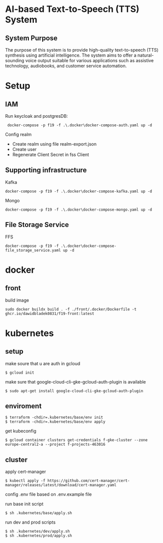 # AI-based Text-to-Speech (TTS) System

## System Purpose
The purpose of this system is to provide high-quality text-to-speech (TTS) synthesis using artificial intelligence. The system aims to offer a natural-sounding voice output suitable for various applications such as assistive technology, audiobooks, and customer service automation.

# Setup
## IAM
Run keycloak and postgresDB:

     docker-compose -p f19 -f .\.docker\docker-compose-auth.yaml up -d


Config realm
- Create realm using file realm-export.json
- Create user
- Regenerate Client Secret in fss Client

## Supporting infrastructure
Kafka

    docker-compose -p f19 -f .\.docker\docker-compose-kafka.yaml up -d


Mongo

    docker-compose -p f19 -f .\.docker\docker-compose-mongo.yaml up -d


## File Storage Service
FFS

    docker-compose -p f19 -f .\.docker\docker-compose-file_storage_service.yaml up -d

# docker
## front
build image


    sudo docker buildx build . -f ./front/.docker/Dockerfile -t ghcr.io/dawidbladek0831/f19-front:latest

    
# kubernetes
## setup
make soure that u are auth in gcloud


    $ gcloud init

make sure that google-cloud-cli-gke-gcloud-auth-plugin is available

    $ sudo apt-get install google-cloud-cli-gke-gcloud-auth-plugin

## enviroment


    $ terraform -chdir=.kubernetes/base/env init
    $ terraform -chdir=.kubernetes/base/env apply 


get kubeconfig


    $ gcloud container clusters get-credentials f-gke-cluster --zone europe-central2-a --project f-projects-463016

## cluster

apply cert-manager


    $ kubectl apply -f https://github.com/cert-manager/cert-manager/releases/latest/download/cert-manager.yaml


config .env file based on .env.example file

run base init script 

    $ sh .kubernetes/base/apply.sh

run dev and prod scripts

    $ sh .kubernetes/dev/apply.sh
    $ sh .kubernetes/prod/apply.sh
